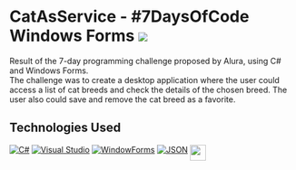 # CatAsService - #7DaysOfCode Windows Forms ![](https://badgen.net/static/Status/Complete/green)

Result of the 7-day programming challenge proposed by Alura, using C# and Windows Forms. <br>
The challenge was to create a desktop application where the user could access a list of cat breeds and check the details of the chosen breed. The user also could save and remove the cat breed as a favorite.

## Technologies Used

[![C#](https://img.shields.io/badge/C%23-239120?style=for-the-badge&logo=csharp&logoColor=white)](https://dotnet.microsoft.com/languages/csharp)
[![Visual Studio](https://img.shields.io/badge/Visual_Studio-5d2b90?style=for-the-badge&logo=visualstudio&logoColor=white)](https://visualstudio.microsoft.com)
[![WindowForms](https://img.shields.io/badge/Windos_Forms-004fe1?style=for-the-badge&logo=windows&logoColor=white)](https://learn.microsoft.com/pt-br/dotnet/desktop/winforms/overview/?view=netdesktop-8.0)
[![JSON](https://img.shields.io/badge/JSON-000?style=for-the-badge&logo=json&logoColor=white)](https://json.org/)
<a href="https://thecatapi.com/"><img src="https://thecatapi.com/_app/immutable/assets/thecatapi-logo.78868573.svg" height="28" align="top"></a>


